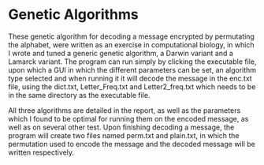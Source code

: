 # Genetic Algorithms
These genetic algorithm for decoding a message encrypted by permutating the alphabet, were written as an exercise in computational biology, in which I wrote and tuned a generic genetic algorithm,
a Darwin variant and a Lamarck variant. The program can run simply by clicking the executable file, upon which a GUI in which the different parameters can be set, an algorithm type selected and
when running it it will decode the message in the enc.txt file, using the dict.txt, Letter_Freq.txt and Letter2_freq.txt which needs to be in the same directory as the executable file.


All three algorithms are detailed in the report, as well as the parameters which I found to be optimal for running them on the encoded message, as well as on several other test. Upon finishing decoding a message,
the program will create two files named perm.txt and plain.txt, in which the permutation used to encode the message and the decoded message will be written respectively.
